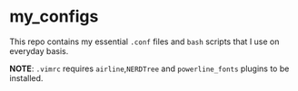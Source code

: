 # my_configs
This repo contains my essential `.conf` files and `bash` scripts that I use on everyday basis.

**NOTE**: `.vimrc` requires `airline`,`NERDTree` and `powerline_fonts` plugins to be installed.   
